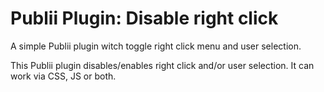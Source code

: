 # Publii Plugin: Disable right click
A simple Publii plugin witch toggle right click menu and user selection.

This Publii plugin disables/enables right click and/or user selection. It can work via CSS, JS or both.